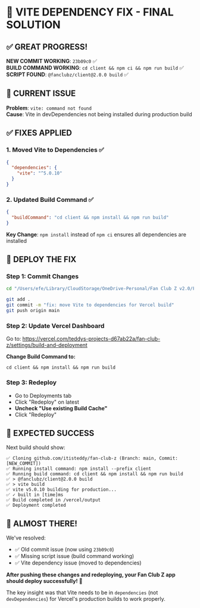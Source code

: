 # 🚀 VITE DEPENDENCY FIX - FINAL SOLUTION

## ✅ GREAT PROGRESS!
**NEW COMMIT WORKING**: `23b09c0` ✅  
**BUILD COMMAND WORKING**: `cd client && npm ci && npm run build` ✅  
**SCRIPT FOUND**: `@fanclubz/client@2.0.0 build` ✅

## 🎯 CURRENT ISSUE
**Problem**: `vite: command not found`  
**Cause**: Vite in devDependencies not being installed during production build

## ✅ FIXES APPLIED

### 1. Moved Vite to Dependencies ✅
```json
{
  "dependencies": {
    "vite": "^5.0.10"
  }
}
```

### 2. Updated Build Command ✅
```json
{
  "buildCommand": "cd client && npm install && npm run build"
}
```

**Key Change**: `npm install` instead of `npm ci` ensures all dependencies are installed

## 🚀 DEPLOY THE FIX

### Step 1: Commit Changes
```bash
cd "/Users/efe/Library/CloudStorage/OneDrive-Personal/Fan Club Z v2.0/FanClubZ-version2.0"

git add .
git commit -m "fix: move Vite to dependencies for Vercel build"
git push origin main
```

### Step 2: Update Vercel Dashboard
Go to: https://vercel.com/teddys-projects-d67ab22a/fan-club-z/settings/build-and-deployment

**Change Build Command to:**
```
cd client && npm install && npm run build
```

### Step 3: Redeploy
- Go to Deployments tab
- Click "Redeploy" on latest
- **Uncheck "Use existing Build Cache"**
- Click "Redeploy"

## 🎯 EXPECTED SUCCESS

Next build should show:
```
✅ Cloning github.com/itisteddy/fan-club-z (Branch: main, Commit: [NEW_COMMIT])
✅ Running install command: npm install --prefix client
✅ Running build command: cd client && npm install && npm run build
✅ > @fanclubz/client@2.0.0 build
✅ > vite build
✅ vite v5.0.10 building for production...
✅ ✓ built in [time]ms
✅ Build completed in /vercel/output
✅ Deployment completed
```

## 🎉 ALMOST THERE!

We've resolved:
- ✅ Old commit issue (now using `23b09c0`)
- ✅ Missing script issue (build command working)
- ✅ Vite dependency issue (moved to dependencies)

**After pushing these changes and redeploying, your Fan Club Z app should deploy successfully!** 🚀

The key insight was that Vite needs to be in `dependencies` (not `devDependencies`) for Vercel's production builds to work properly.